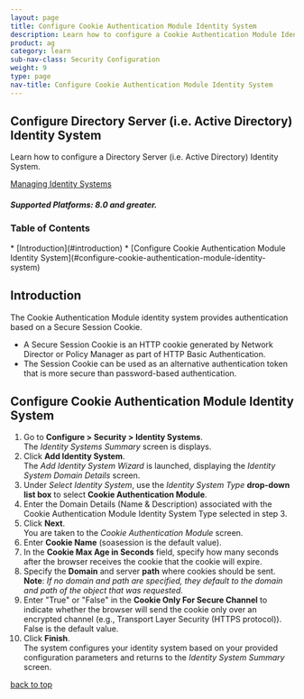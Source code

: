 ```yaml
---
layout: page
title: Configure Cookie Authentication Module Identity System
description: Learn how to configure a Cookie Authentication Module Identity System.
product: ag
category: learn
sub-nav-class: Security Configuration
weight:	9
type: page
nav-title: Configure Cookie Authentication Module Identity System
---
```


## Configure Directory Server (i.e. Active Directory) Identity System

Learn how to configure a Directory Server (i.e. Active Directory) Identity System.

<a href="../managing_identity_systems.html" class="button secondary">Managing Identity Systems</a>

<h5 class="stamp">Supported Platforms: 8.0 and greater.</h5>

### Table of Contents
<div id="toc-marker"></div>
* [Introduction](#introduction)
* [Configure Cookie Authentication Module Identity System](#configure-cookie-authentication-module-identity-system)

## Introduction

The Cookie Authentication Module identity system provides authentication based on a Secure Session Cookie.  

* A Secure Session Cookie is an HTTP cookie generated by Network Director or Policy Manager as part of HTTP Basic Authentication.
* The Session Cookie can be used as an alternative authentication token that is more secure than password-based authentication.

## Configure Cookie Authentication Module Identity System

1. Go to **Configure > Security > Identity Systems**.  
The *Identity Systems Summary* screen is displays.
2. Click **Add Identity System**.  
The *Add Identity System Wizard* is launched, displaying the *Identity System Domain Details* screen.
3. Under *Select Identity System*, use the *Identity System Type* **drop-down list box** to select **Cookie Authentication Module**. 
4. Enter the Domain Details (Name & Description) associated with the Cookie Authentication Module Identity System Type selected in step 3.  
5. Click **Next**.  
You are taken to the *Cookie Authentication Module* screen.
6. Enter **Cookie Name** (soasession is the default value).
7. In the **Cookie Max Age in Seconds** field, specify how many seconds after the browser receives the cookie that the cookie will expire.
8. Specify the **Domain**  and server **path** where cookies should be sent.  
**Note**: *If no domain and path are specified, they default to the domain and path of the object that was requested.*
9. Enter "True" or "False" in the **Cookie Only For Secure Channel** to indicate whether the browser will send the cookie only over an encrypted channel (e.g., Transport Layer Security (HTTPS protocol)). False is the default value.
10. Click **Finish**.  
The system configures your identity system based on your provided configuration parameters and returns to the *Identity System Summary* screen.

<a href="#top">back to top</a> 